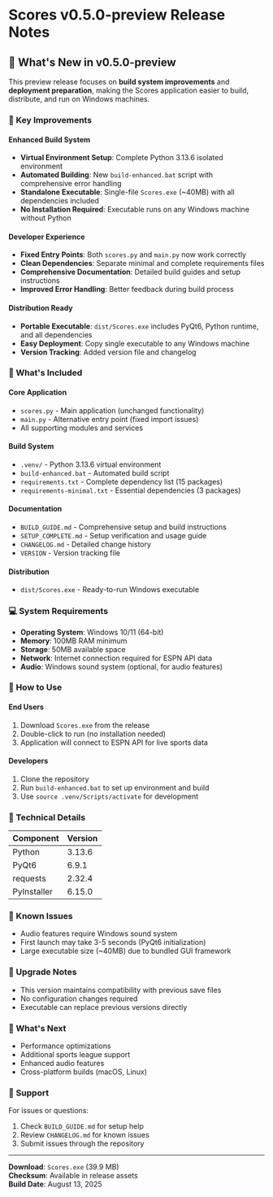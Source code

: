 # Scores v0.5.0-preview Release Notes

## 🎉 What's New in v0.5.0-preview

This preview release focuses on **build system improvements** and **deployment preparation**, making the Scores application easier to build, distribute, and run on Windows machines.

### 🚀 Key Improvements

#### Enhanced Build System
- **Virtual Environment Setup**: Complete Python 3.13.6 isolated environment
- **Automated Building**: New `build-enhanced.bat` script with comprehensive error handling
- **Standalone Executable**: Single-file `Scores.exe` (~40MB) with all dependencies included
- **No Installation Required**: Executable runs on any Windows machine without Python

#### Developer Experience
- **Fixed Entry Points**: Both `scores.py` and `main.py` now work correctly
- **Clean Dependencies**: Separate minimal and complete requirements files
- **Comprehensive Documentation**: Detailed build guides and setup instructions
- **Improved Error Handling**: Better feedback during build process

#### Distribution Ready
- **Portable Executable**: `dist/Scores.exe` includes PyQt6, Python runtime, and all dependencies
- **Easy Deployment**: Copy single executable to any Windows machine
- **Version Tracking**: Added version file and changelog

### 📁 What's Included

#### Core Application
- `scores.py` - Main application (unchanged functionality)
- `main.py` - Alternative entry point (fixed import issues)
- All supporting modules and services

#### Build System
- `.venv/` - Python 3.13.6 virtual environment
- `build-enhanced.bat` - Automated build script
- `requirements.txt` - Complete dependency list (15 packages)
- `requirements-minimal.txt` - Essential dependencies (3 packages)

#### Documentation
- `BUILD_GUIDE.md` - Comprehensive setup and build instructions
- `SETUP_COMPLETE.md` - Setup verification and usage guide
- `CHANGELOG.md` - Detailed change history
- `VERSION` - Version tracking file

#### Distribution
- `dist/Scores.exe` - Ready-to-run Windows executable

### 💻 System Requirements

- **Operating System**: Windows 10/11 (64-bit)
- **Memory**: 100MB RAM minimum
- **Storage**: 50MB available space
- **Network**: Internet connection required for ESPN API data
- **Audio**: Windows sound system (optional, for audio features)

### 🎯 How to Use

#### End Users
1. Download `Scores.exe` from the release
2. Double-click to run (no installation needed)
3. Application will connect to ESPN API for live sports data

#### Developers
1. Clone the repository
2. Run `build-enhanced.bat` to set up environment and build
3. Use `source .venv/Scripts/activate` for development

### 🔧 Technical Details

| Component | Version |
|-----------|---------|
| Python | 3.13.6 |
| PyQt6 | 6.9.1 |
| requests | 2.32.4 |
| PyInstaller | 6.15.0 |

### 🐛 Known Issues

- Audio features require Windows sound system
- First launch may take 3-5 seconds (PyQt6 initialization)
- Large executable size (~40MB) due to bundled GUI framework

### 🔄 Upgrade Notes

- This version maintains compatibility with previous save files
- No configuration changes required
- Executable can replace previous versions directly

### 📝 What's Next

- Performance optimizations
- Additional sports league support
- Enhanced audio features
- Cross-platform builds (macOS, Linux)

### 🙋 Support

For issues or questions:
1. Check `BUILD_GUIDE.md` for setup help
2. Review `CHANGELOG.md` for known issues
3. Submit issues through the repository

---

**Download**: `Scores.exe` (39.9 MB)  
**Checksum**: Available in release assets  
**Build Date**: August 13, 2025
